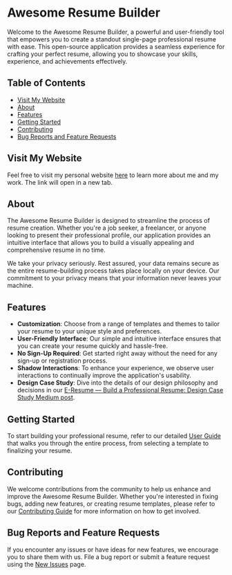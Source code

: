 # Awesome Resume Builder

Welcome to the Awesome Resume Builder, a powerful and user-friendly tool that empowers you to create a standout single-page professional resume with ease. This open-source application provides a seamless experience for crafting your perfect resume, allowing you to showcase your skills, experience, and achievements effectively.

## Table of Contents

- [Visit My Website](#visit-my-website)
- [About](#about)
- [Features](#features)
- [Getting Started](#getting-started)
- [Contributing](#contributing)
- [Bug Reports and Feature Requests](#bug-reports-and-feature-requests)

## Visit My Website
Feel free to visit my personal website [here](https://resume-builder-reactjs.vercel.app) to learn more about me and my work. The link will open in a new tab.

## About
The Awesome Resume Builder is designed to streamline the process of resume creation. Whether you're a job seeker, a freelancer, or anyone looking to present their professional profile, our application provides an intuitive interface that allows you to build a visually appealing and comprehensive resume in no time.

We take your privacy seriously. Rest assured, your data remains secure as the entire resume-building process takes place locally on your device. Our commitment to your privacy means that your information never leaves your machine.

## Features
- **Customization**: Choose from a range of templates and themes to tailor your resume to your unique style and preferences.
- **User-Friendly Interface**: Our simple and intuitive interface ensures that you can create your resume quickly and hassle-free.
- **No Sign-Up Required**: Get started right away without the need for any sign-up or registration process.
- **Shadow Interactions**: To enhance your experience, we observe user interactions to continually improve the application's usability.
- **Design Case Study**: Dive into the details of our design philosophy and decisions in our [E-Resume — Build a Professional Resume: Design Case Study Medium post](#design-case-study).

## Getting Started
To start building your professional resume, refer to our detailed [User Guide](#user-guide) that walks you through the entire process, from selecting a template to finalizing your resume.

## Contributing
We welcome contributions from the community to help us enhance and improve the Awesome Resume Builder. Whether you're interested in fixing bugs, adding new features, or creating resume templates, please refer to our [Contributing Guide](#contributing-guide) for more information on how to get involved.

## Bug Reports and Feature Requests
If you encounter any issues or have ideas for new features, we encourage you to share them with us. File a bug report or submit a feature request using the [New Issues](#new-issues) page.
